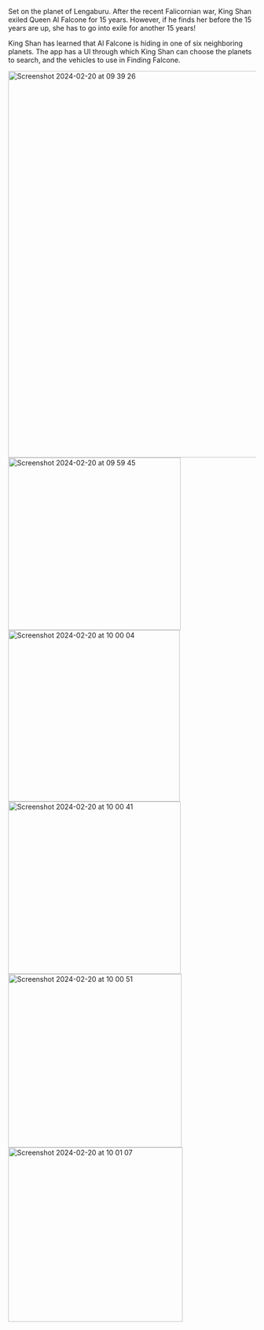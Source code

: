Set on the planet of Lengaburu. After the recent Falicornian war, King Shan exiled Queen Al Falcone for 15 years. However, if he finds her before the 15 years are up, she has to go into exile for another 15 years!

King Shan has learned that Al Falcone is hiding in one of six neighboring planets. The app has a UI through which King Shan can choose the planets to search, and the vehicles to use in Finding Falcone.

<img width="787" alt="Screenshot 2024-02-20 at 09 39 26" src="https://github.com/DarshReddy/finding_falcone/assets/33743239/e7d42b34-ed34-4b37-8d11-a90cb36216ab">

<img width="351" alt="Screenshot 2024-02-20 at 09 59 45" src="https://github.com/DarshReddy/finding_falcone/assets/33743239/745cca2d-5595-4f9f-9994-4113f051a1b7">
<img width="349" alt="Screenshot 2024-02-20 at 10 00 04" src="https://github.com/DarshReddy/finding_falcone/assets/33743239/e656fc74-bf53-4130-8b44-a3a040263256">
<img width="351" alt="Screenshot 2024-02-20 at 10 00 41" src="https://github.com/DarshReddy/finding_falcone/assets/33743239/7ad8aed4-d11c-48e1-918d-e9e5da42555a">
<img width="353" alt="Screenshot 2024-02-20 at 10 00 51" src="https://github.com/DarshReddy/finding_falcone/assets/33743239/d90a7f45-c160-403f-a376-75906e6e65cd">
<img width="355" alt="Screenshot 2024-02-20 at 10 01 07" src="https://github.com/DarshReddy/finding_falcone/assets/33743239/f554bd8e-abc2-41b0-a925-845381a9153a">
